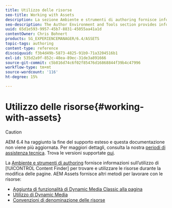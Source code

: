 ```yaml
---
title: Utilizzo delle risorse
seo-title: Working with Assets
description: La sezione Ambiente e strumenti di authoring fornisce informazioni sull’utilizzo del Content Finder per trovare e utilizzare le risorse durante la modifica delle pagine. AEM Assets fornisce altri metodi per lavorare con le risorse.
seo-description: The Author Environment and Tools section provides information about using Content Finder to find and use assets when editing pages. AEM Assets provides other methods for working with assets.
uuid: 65d1e593-9957-45b7-8831-45055aa41a1d
contentOwner: Chris Bohnert
products: SG_EXPERIENCEMANAGER/6.4/ASSETS
topic-tags: authoring
content-type: reference
discoiquuid: f3b4d49b-5873-4825-91b9-71a3204516b1
exl-id: 535d2a9f-852c-48ea-89ec-31de3a891666
source-git-commit: c5b816d74c6f02f85476d16868844f39b4c47996
workflow-type: tm+mt
source-wordcount: '116'
ht-degree: 15%

---
```


# Utilizzo delle risorse{#working-with-assets}

>[!CAUTION]
>
>AEM 6.4 ha raggiunto la fine del supporto esteso e questa documentazione non viene più aggiornata. Per maggiori dettagli, consulta la nostra [periodi di assistenza tecnica](https://helpx.adobe.com/it/support/programs/eol-matrix.html). Trova le versioni supportate [qui](https://experienceleague.adobe.com/docs/).

La [Ambiente e strumenti di authoring](/help/sites-authoring/author-environment-tools.md) fornisce informazioni sull’utilizzo di [!UICONTROL Content Finder] per trovare e utilizzare le risorse durante la modifica delle pagine. AEM Assets fornisce altri metodi per lavorare con le risorse:

* [Aggiunta di funzionalità di Dynamic Media Classic alla pagina](/help/sites-classic-ui-authoring/manage-assets-classic-s7.md)
* [Utilizzo di Dynamic Media](/help/sites-classic-ui-authoring/dynamic-media-assets.md)
* [Convenzioni di denominazione delle risorse](/help/sites-classic-ui-authoring/asset-naming-conventions.md)
